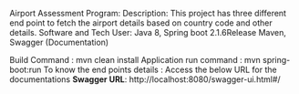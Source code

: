Airport Assessment Program:
Description: This project has three different end point to fetch the airport details based on country code and other details.
Software and Tech User: Java 8, Spring boot 2.1.6Release
Maven, Swagger (Documentation)

Build Command : mvn clean install
Application run command : mvn spring-boot:run
To know the end points details : Access the below URL for the documentations
 **Swagger URL**: http://localhost:8080/swagger-ui.html#/

